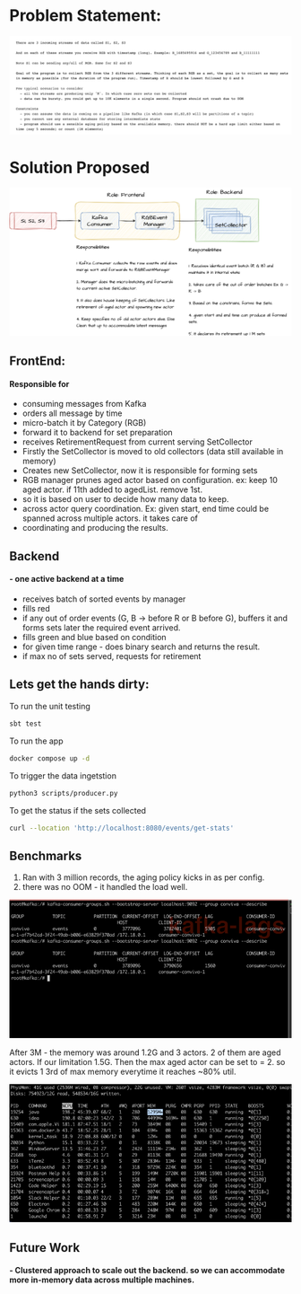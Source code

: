 # Problem Statement:

![img.png](img.png)

# Solution Proposed

![solution.png](solution.png)

## FrontEnd:

#### Responsible for
- consuming messages from Kafka
- orders all message by time
- micro-batch it by Category (RGB)
- forward it to backend for set preparation
- receives RetirementRequest from current serving SetCollector
- Firstly the SetCollector is moved to old collectors (data still available in memory)
- Creates new SetCollector, now it is responsible for forming sets
- RGB manager prunes aged actor based on configuration. ex: keep 10 aged actor. if 11th added to agedList. remove 1st.
- so it is based on user to decide how many data to keep.
- across actor query coordination. Ex: given start, end time could be spanned across multiple actors. it takes care of 
- coordinating and producing the results. 

## Backend 
#### - one active backend at a time

- receives batch of sorted events by manager
- fills red 
- if any out of order events (G, B -> before R or B before G), buffers it and forms sets later the required event arrived.
- fills green and blue based on condition
- for given time range - does binary search and returns the result.
- if max no of sets served, requests for retirement

## Lets get the hands dirty:

To run the unit testing

```sh
sbt test
```
To run the app

```sh
docker compose up -d
```

To trigger the data ingetstion

```sh
python3 scripts/producer.py
```

To get the status if the sets collected 

```sh
curl --location 'http://localhost:8080/events/get-stats'
```

## Benchmarks

1. Ran with 3 million records, the aging policy kicks in as per config.
2. there was no OOM - it handled the load well.

![img_1.png](img_1.png)

After 3M - the memory was around 1.2G and 3 actors. 2 of them are aged actors. If our limitation 1.5G. Then the max
aged actor can be set to = 2. so it evicts 1 3rd of max memory everytime it reaches ~80% util. 

![img_2.png](img_2.png)

## Future Work

#### - Clustered approach to scale out the backend. so we can accommodate more in-memory data across multiple machines. 